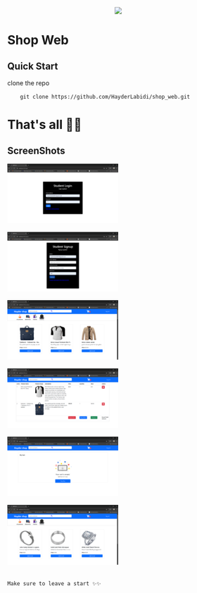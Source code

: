 <p align="center"><a href="https://androidstudio.com" target="_blank"><img src="https://upload.wikimedia.org/wikipedia/commons/thumb/c/cf/Angular_full_color_logo.svg/2048px-Angular_full_color_logo.svg.png" width="400"></a></p>

# Shop Web

## Quick Start 
clone the repo
```
    git clone https://github.com/HayderLabidi/shop_web.git
```


# That's all 🎊🎉 

## ScreenShots
<img src="shop_photos/shop1.png" width="50%" /><br /> <br />
<img src="shop_photos/shop2.png" width="50%" /><br /> <br />
<img src="shop_photos/shop3.png" width="50%" /><br /> <br />
<img src="shop_photos/shop4.png" width="50%" /><br /> <br />
<img src="shop_photos/shop5.png" width="50%" /><br /> <br />
<img src="shop_photos/shop6.png" width="50%" /><br /> <br />





```
Make sure to leave a start ✨✨
```

